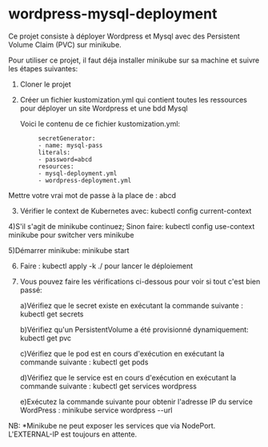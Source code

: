 # wordpress-mysql-deployment
Ce projet consiste à déployer Wordpress et Mysql avec des Persistent Volume Claim (PVC) sur minikube.

Pour utiliser ce projet, il faut déja installer minikube sur sa machine et suivre les étapes suivantes:  

1) Cloner le projet

2) Créer un fichier kustomization.yml qui contient toutes les ressources pour déployer un site Wordpress et une bdd Mysql

   Voici le contenu de ce fichier kustomization.yml:

            secretGenerator:
            - name: mysql-pass
            literals:
            - password=abcd
            resources:
            - mysql-deployment.yml
            - wordpress-deployment.yml

Mettre votre vrai mot de passe à la place de : abcd

3) Vérifier le context de Kubernetes avec: kubectl config current-context

4)S'il s'agit de minikube continuez; Sinon faire: kubectl config use-context minikube pour switcher vers minikube

5)Démarrer minikube:  minikube start

6) Faire : kubectl apply -k ./ pour lancer le déploiement

7) Vous pouvez faire les vérifications ci-dessous pour voir si tout c'est bien passé:

    a)Vérifiez que le secret existe en exécutant la commande suivante : kubectl get secrets
    
    b)Vérifiez qu'un PersistentVolume a été provisionné dynamiquement: kubectl get pvc
    
    c)Vérifiez que le pod est en cours d'exécution en exécutant la commande suivante : kubectl get pods

    d)Vérifiez que le service est en cours d'exécution en exécutant la commande suivante : kubectl get services wordpress

    e)Exécutez la commande suivante pour obtenir l'adresse IP du service WordPress : minikube service wordpress --url


NB:
    *Minikube ne peut exposer les services que via NodePort. L'EXTERNAL-IP est toujours en attente.